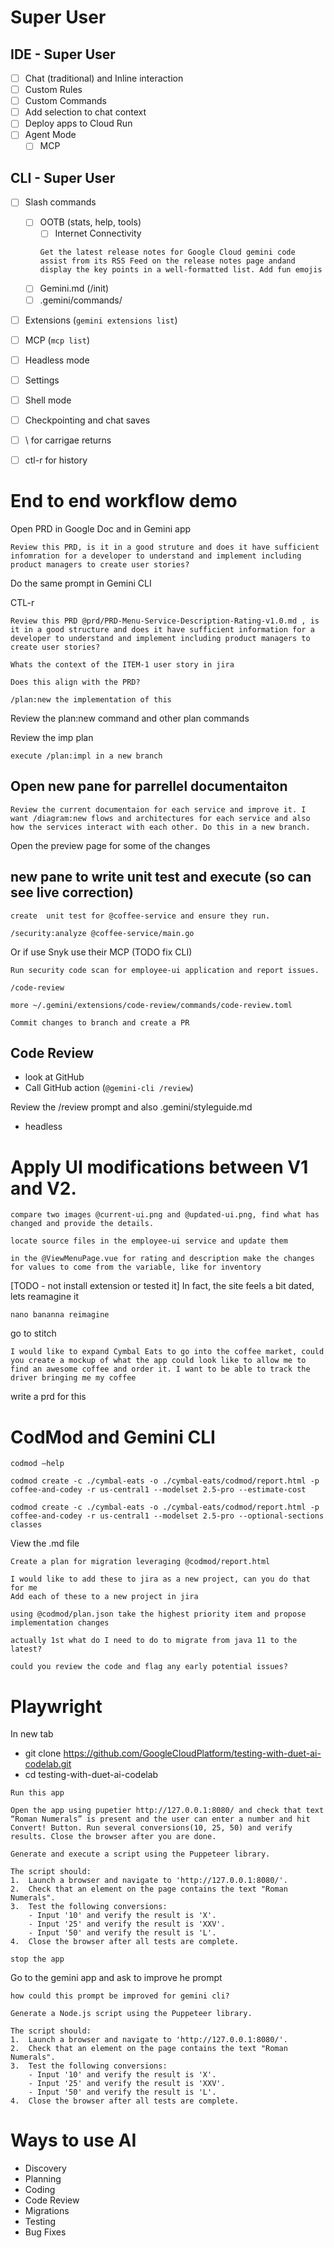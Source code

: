 # Super User

## IDE - Super User

- [ ] Chat (traditional) and Inline interaction
- [ ] Custom Rules
- [ ] Custom Commands
- [ ] Add selection to chat context
- [ ] Deploy apps to Cloud Run
- [ ] Agent Mode
    - [ ] MCP

## CLI -  Super User
- [ ] Slash commands
    - [ ] OOTB (stats, help, tools)
        - [ ] Internet Connectivity 
        ```
        Get the latest release notes for Google Cloud gemini code assist from its RSS Feed on the release notes page andand display the key points in a well-formatted list. Add fun emojis
        ```
    - [ ] Gemini.md (/init)
    - [ ] .gemini/commands/
- [ ] Extensions (`gemini extensions list`)
- [ ] MCP (`mcp list`)
- [ ] Headless mode
- [ ] Settings
- [ ] Shell mode
- [ ] Checkpointing and chat saves
- [ ] \ for carrigae returns
- [ ] ctl-r for history





# End to end workflow demo

Open PRD in Google Doc and in Gemini app

```
Review this PRD, is it in a good struture and does it have sufficient infomration for a developer to understand and implement including product managers to create user stories?
```

Do the same prompt in Gemini CLI

CTL-r
```
Review this PRD @prd/PRD-Menu-Service-Description-Rating-v1.0.md , is it in a good structure and does it have sufficient information for a developer to understand and implement including product managers to create user stories?
```

```
Whats the context of the ITEM-1 user story in jira
```

```
Does this align with the PRD?
```

```
/plan:new the implementation of this
```
Review the plan:new command and other plan commands

Review the imp plan

```
execute /plan:impl in a new branch
```

## Open new pane for parrellel documentaiton

```
Review the current documentaion for each service and improve it. I want /diagram:new flows and architectures for each service and also how the services interact with each other. Do this in a new branch.
```

Open the preview page for some of the changes

## new pane to write unit test and execute (so can see live correction)

```
create  unit test for @coffee-service and ensure they run.
```


```
/security:analyze @coffee-service/main.go
```

Or if use Snyk use their MCP (TODO fix CLI)
```
Run security code scan for employee-ui application and report issues.
```

```
/code-review
```

```
more ~/.gemini/extensions/code-review/commands/code-review.toml
```

```
Commit changes to branch and create a PR
```

## Code Review

- look at GitHub
- Call GitHub action (`@gemini-cli /review`)

Review the /review prompt and also .gemini/styleguide.md

- headless



# Apply UI modifications between V1 and V2.

```
compare two images @current-ui.png and @updated-ui.png, find what has changed and provide the details.
```

```
locate source files in the employee-ui service and update them
```

```
in the @ViewMenuPage.vue for rating and description make the changes for values to come from the variable, like for inventory
```

[TODO - not install extension or tested it]
In fact, the site feels a bit dated, lets reamagine it 

```
nano bananna reimagine
```

go to stitch

```
I would like to expand Cymbal Eats to go into the coffee market, could you create a mockup of what the app could look like to allow me to find an awesome coffee and order it. I want to be able to track the driver bringing me my coffee
```

write a prd for this




# CodMod and Gemini CLI

```
codmod –help
```

```
codmod create -c ./cymbal-eats -o ./cymbal-eats/codmod/report.html -p coffee-and-codey -r us-central1 --modelset 2.5-pro --estimate-cost
```

```
codmod create -c ./cymbal-eats -o ./cymbal-eats/codmod/report.html -p coffee-and-codey -r us-central1 --modelset 2.5-pro --optional-sections classes
```

View the .md file

```
Create a plan for migration leveraging @codmod/report.html 
```

```
I would like to add these to jira as a new project, can you do that for me
Add each of these to a new project in jira
```

```
using @codmod/plan.json take the highest priority item and propose implementation changes
```

```
actually 1st what do I need to do to migrate from java 11 to the latest?
```

```
could you review the code and flag any early potential issues? 
```


# Playwright 

In new tab
* git clone https://github.com/GoogleCloudPlatform/testing-with-duet-ai-codelab.git
* cd testing-with-duet-ai-codelab


```
Run this app
```


```
Open the app using pupetier http://127.0.0.1:8080/ and check that text “Roman Numerals” is present and the user can enter a number and hit Convert! Button. Run several conversions(10, 25, 50) and verify results. Close the browser after you are done.
```

```
Generate and execute a script using the Puppeteer library.

The script should:
1.  Launch a browser and navigate to 'http://127.0.0.1:8080/'.
2.  Check that an element on the page contains the text "Roman Numerals".
3.  Test the following conversions:
    - Input '10' and verify the result is 'X'.
    - Input '25' and verify the result is 'XXV'.
    - Input '50' and verify the result is 'L'.
4.  Close the browser after all tests are complete.
```

```
stop the app
```

Go to the gemini app and ask to improve he prompt

```
how could this prompt be improved for gemini cli?

Generate a Node.js script using the Puppeteer library.

The script should:
1.  Launch a browser and navigate to 'http://127.0.0.1:8080/'.
2.  Check that an element on the page contains the text "Roman Numerals".
3.  Test the following conversions:
    - Input '10' and verify the result is 'X'.
    - Input '25' and verify the result is 'XXV'.
    - Input '50' and verify the result is 'L'.
4.  Close the browser after all tests are complete.
```


# Ways to use AI
* Discovery 
* Planning
* Coding
* Code Review
* Migrations
* Testing
* Bug Fixes